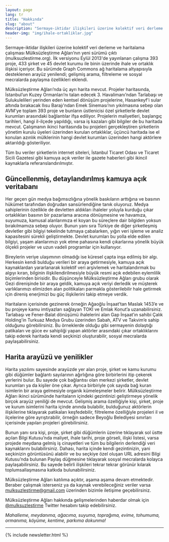 ```yaml
---
layout: page
lang: tr
title: "Hakkında"
slug: "about"
description: "Sermaye-iktidar ilişkileri üzerine kolektif veri derleme ve haritalama"
header-img: "img/ihale-ortakliklar.jpg"
---
```


Sermaye-iktidar ilişkileri üzerine kolektif veri derleme ve haritalama çalışması Mülksüzleştirme Ağları’nın yeni sürümü çıktı (mulksuzlestirme.org). İlk versiyonu Eylül 2013'de yayınlanan çalışma 393 proje, 433 şirket ve 45 devlet kurumu ile binin üzerinde ihale ve ortaklık ilişkisi içeriyor. Bu sürümde Graph Commons ağ haritalama altyapısıyla desteklenen arayüz yenilendi; gelişmiş arama, filtreleme ve sosyal mecralarda paylaşma özellikleri eklendi.

Mülksüzleştirme Ağları’nda üç ayrı harita mevcut. Projeler haritasında, İstanbul’un Kuzey Ormanları’nı talan edecek 3. Havalimanı’ndan Tarlabaşı ve Sulukulelileri yerinden eden kentsel dönüşüm projelerine, Hasankeyf'i sular altında bırakacak Ilısu Barajı'ndan Emek Sineması’nın yıkılmasına sebep olan AVM'ye toplam 393 proje ve bunların üstlenicisi özel şirketlerle devlet kurumları arasındaki bağlantılar ifşa ediliyor. Projelerin maliyetleri, başlangıç tarihleri, hangi il-ilçede yapıldığı, varsa iş kazaları gibi bilgiler de bu haritada mevcut. Çalışmanın ikinci haritasında bu projeleri gerçekleştiren şirketlerin yönetim kurulu üyeleri üzerinden kurulan ortaklıklar, üçüncü haritada ise el konulan azınlık mülklerinin hangi devlet kurumları üzerinden hangi aktörlere aktarıldığı gösteriliyor.

Tüm bu veriler şirketlerin internet siteleri, İstanbul Ticaret Odası ve Ticaret Sicili Gazetesi gibi kamuya açık veriler ile gazete haberleri gibi ikincil kaynaklarla referanslandırılmıştır.

## Güncellenmiş, detaylandırılmış kamuya açık veritabanı

Her geçen gün medya bağımsızlığına yönelik baskıların arttığına ve basının hükümet tarafından doğrudan sansürlendiğine tanık oluyoruz. Medya sahiplerinin özellikle de devletten aldıkları ihaleler yoluyla kurduğu çıkar ortaklıkları basının bir pazarlama aracına dönüşmesine ve havamıza, suyumuza, kamusal alanlarımıza el koyan bu süreçlere dair bilgiden yoksun bırakılmamıza sebep oluyor. Bunun yanı sıra Türkiye de diğer şirketleşmiş devletler gibi bilgiyi tekelinde tutmaya çabalarken, yığın veri işleme ve analiz kapasitesini sürekli geliştirmekte. Devlet kurumları bu yolla elde edilen bilgiyi, yaşam alanlarımızı yok etme pahasına kendi çıkarlarına yönelik büyük ölçekli projeler ve uzun vadeli programlar için kullanıyor.

Bireylerin veriye ulaşımının olmadığı ise küresel çapta inşa edilmiş bir algı. Herkesin kendi bulduğu verileri bir araya getirmesiyle, kamuya açık kaynaklardan yararlanarak kolektif veri arşivlemek ve haritalandırmak bu algıyı kıran, bilginin ilişkilendirilmesiyle büyük resmi açık edebilen eylemlilik biçimlerinden birisidir. Bu düşünceyle Mülksüzleştirme Ağları grubu olarak Gezi direnişinde bir araya geldik, kamuya açık veriyi derledik ve müşterek varlıklarımızı elimizden alan politikaları parmakla gösterilebilir hale getirmek için direniş enerjimizi bu güç ilişkilerini takip etmeye verdik.

Haritaların içerisinde gezinerek örneğin Ağaoğlu İnşaat’tan Maslak 1453’e ve bu projeye kamu imtiyazları sağlayan TOKİ ve Emlak Konut’a uzanabilirsiniz. Tarlabaşı ve Fener-Balat dönüşümü ihalelerini alan Gap İnşaat’ın sahibi Çalık Holding'in Turkuaz Medya Grubu üzerinden Sabah, ATV ve Takvim’e sahip olduğunu görebilirsiniz. Bu örneklerde olduğu gibi sermayenin dolaştığı patikaları ve güce ev sahipliği yapan aktörler arasındaki çıkar ortaklıklarını takip ederek haritada kendi seçkinizi oluşturabilir, sosyal mecralarda paylaşabilirsiniz.

## Harita arayüzü ve yenilikler

Harita yazılımı sayesinde arayüzde yer alan proje, şirket ve kamu kurumu gibi düğümler bağlantı sayılarının ağırlığına göre birbirlerini itip çekerek yerlerini bulur. Bu sayede çok bağlantısı olan merkezi şirketler, devlet kurumları ya da kişiler öne çıkar. Ayrıca birbiriyle çok sayıda bağ kuran isimlerin bir araya gelmesiyle organik kümeleşmeler belirir.
Mülksüzleştirme Ağları ikinci sürümünde haritaların içindeki gezintinizi geliştirmeye yönelik birçok arayüz yeniliği de mevcut. Gelişmiş arama özelliğiyle kişi, şirket, proje ve kurum isimlerini harita içinde anında bulabilir, bulduğunuz aktörlerin ilişkilerine tıklayarak patikaları keşfedebilir, filtreleme özelliğiyle projeleri il ve ilçelerine göre ayrıştırabilir, örneğin sadece Beyoğlu Belediyesi sınırları içerisinde yapılan projeleri görebilirsiniz.

Bunun yanı sıra kişi, proje, şirket gibi düğümlerin üzerine tıklayarak sol üstte açılan Bilgi Kutusu’nda maliyet, ihale tarihi, proje görseli, ilişki listesi, varsa projede meydana gelmiş iş cinayetleri ve tüm bu bilgilerin derlendiği veri kaynaklarını bulabilirsiniz. Dahası, harita içinde kendi gezintinizin, yani seçkinizin görüntüsünü alabilir ve bu seçkiye özel oluşan URL adresini Bilgi Kutusu’nda bulunan Paylaş düğmesine tıklayarak sosyal mecralarda kolayca paylaşabilirsiniz. Bu sayede belirli ilişkileri tekrar tekrar görünür kılarak toplumsallaşmasına katkıda bulunabilirsiniz.

Mülksüzleştirme Ağları katılıma açıktır, aşama aşama devam etmektedir. Beraber çalışmak isterseniz ya da kaynak verebileceğiniz veriler varsa <a href="mailto:mulksuzlestirme@gmail.com">mulksuzlestirme@gmail.com</a> üzerinden bizimle iletişime geçebilirsiniz.

Mülksüzleştirme Ağları hakkında gelişmelerinden haberdar olmak için <a href="https://twitter.com/mulksuzlestirme">@mulksuzlestirme</a> Twitter hesabını takip edebilirsiniz.

*Mahalleme, meydanıma, ağacıma, suyuma, toprağıma, evime, tohumuma, ormanıma, köyüme, kentime, parkıma dokunma!*

<hr>

{% include newsletter.html %}
